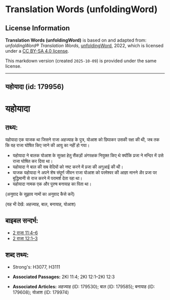 # Translation Words (unfoldingWord)

## License Information

**Translation Words (unfoldingWord)** is based on and adapted from: _unfoldingWord® Translation Words_, [unfoldingWord](https://unfoldingword.org/utw), 2022, which is licensed under a [CC BY-SA 4.0 license](https://creativecommons.org/licenses/by-sa/4.0/legalcode.en).

This markdown version (created `2025-10-09`) is provided under the same license.



--------------------------------

## यहोयादा (id: 179956)

यहोयादा
=======

तथ्य:
-----

यहोयादा एक याजक था जिसने राजा अहज्याह के पुत्र, योआश को छिपाकर उसकी रक्षा की थी, जब तक कि वह राजा घोषित किए जाने की आयु का नहीं हो गया।

* यहोयादा ने बालक योआश के सुरक्षा हेतु सैंकड़ों अंगरक्षक नियुक्त किए थे क्योंकि प्रजा ने मन्दिर में उसे राजा घोषित कर दिया था।
* यहोयादा ने बाल की सब वेदियों को नष्ट करने में प्रजा की अगुआई की थी।
* याजक यहोयादा ने अपने शेष संपूर्ण जीवन राजा योआश को परमेश्वर की आज्ञा मानने अैर प्रजा पर बुद्धिमानी से राज करने में परामर्श देता रहा था।
* यहोयादा नामक एक और पुरुष बनायाह का पिता था।

(अनुवाद के सुझाव नामों का अनुवाद कैसे करें)

(यह भी देखें: अहज्याह, बाल, बनायाह, योआश)

बाइबल सन्दर्भ:
--------------

* [2 राजा 11:4–6](https://ref.ly/2Kgs0:0)
* [2 राजा 12:1–3](https://ref.ly/2Kgs0:0)

शब्द तथ्य:
----------

* Strong's: H3077, H3111

* **Associated Passages:** 2KI 11:4; 2KI 12:1–2KI 12:3
* **Associated Articles:** अहज्याह (ID: 179530); बाल (ID: 179585); बनायाह (ID: 179608); योआश (ID: 179974)


